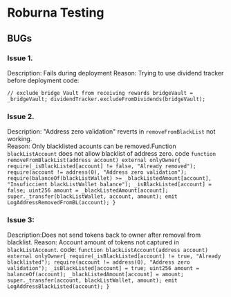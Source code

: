 # Roburna Testing

## BUGs
### Issue 1. 
Description: Fails during deployment
Reason: Trying to use dividend tracker before deployment
code: 

``
// exclude bridge Vault from receiving rewards
        bridgeVault = _bridgeVault;
        dividendTracker.excludeFromDividends(bridgeVault);
``

### Issue 2.
Description: "Address zero validation" reverts in `removeFromBlackList` not working.   
Reason: Only blacklisted acounts can be removed.Function `blackListAccount` does not allow blacklist of address zero.
code
``
function removeFromBlackList(address account) external onlyOwner{
        require(_isBlackListed[account] != false, "Already removed");
        require(account != address(0), "Address zero validation");
        require(balanceOf(blackListWallet) >= _blackListedAmount[account], "Insuficcient blackListWallet balance");
        _isBlackListed[account] = false;
        uint256 amount = _blackListedAmount[account];
        super._transfer(blackListWallet, account, amount);
        emit LogAddressRemovedFromBL(account);
    }
``
### Issue 3:
Description:Does not send tokens back to owner after removal from blacklist.
Reason: Account amount of tokens not captured in `blackListAccount`.
code:
``
function blackListAccount(address account) external onlyOwner{
        require(_isBlackListed[account] != true, "Already blacklisted");
        require(account != address(0), "Address zero validation");
        _isBlackListed[account] = true;
        uint256 amount = balanceOf(account);
        _blackListedAmount[account] = amount;
        super._transfer(account, blackListWallet, amount);
        emit LogAddressBlackListed(account);
    }
``


